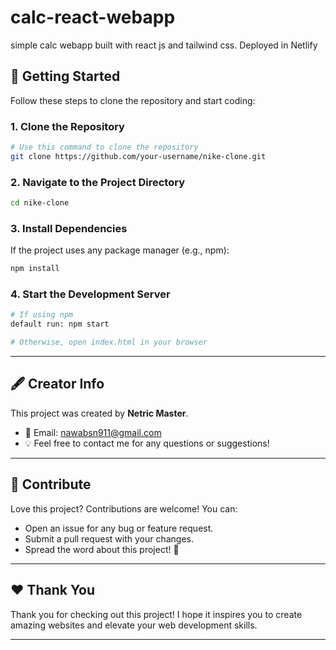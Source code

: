 # calc-react-webapp
simple calc webapp built with react js and tailwind css. Deployed in Netlify

## 🚀 **Getting Started**
Follow these steps to clone the repository and start coding:

### 1. Clone the Repository
```bash
# Use this command to clone the repository
git clone https://github.com/your-username/nike-clone.git
```

### 2. Navigate to the Project Directory
```bash
cd nike-clone
```

### 3. Install Dependencies
If the project uses any package manager (e.g., npm):
```bash
npm install
```

### 4. Start the Development Server
```bash
# If using npm
default run: npm start

# Otherwise, open index.html in your browser
```

---

## 🖋️ **Creator Info**
This project was created by **Netric Master**. 

- 📧 Email: [nawabsn911@gmail.com](mailto:nawabsn911@gmail.com)  
- 💡 Feel free to contact me for any questions or suggestions!

---

## 🌟 **Contribute**
Love this project? Contributions are welcome! You can:
- Open an issue for any bug or feature request.
- Submit a pull request with your changes.
- Spread the word about this project! 🚀

---

## ❤️ **Thank You**
Thank you for checking out this project! I hope it inspires you to create amazing websites and elevate your web development skills.

---
